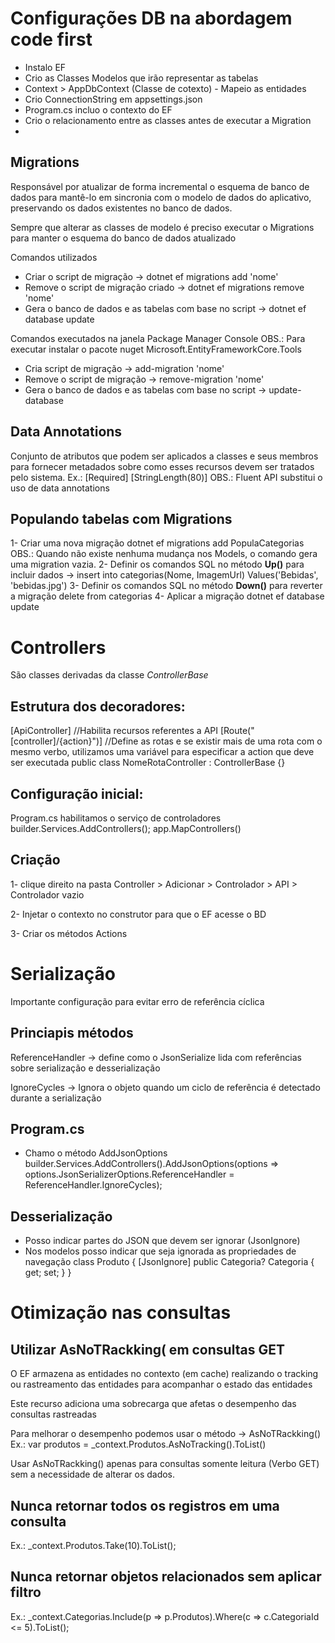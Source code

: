 # Configurações DB na abordagem code first

- Instalo EF
- Crio as Classes Modelos que irão representar as tabelas
- Context > AppDbContext (Classe de cotexto) - Mapeio as entidades 
- Crio ConnectionString em appsettings.json
- Program.cs incluo o contexto do EF
- Crio o  relacionamento entre as classes antes de executar a Migration
- 

## Migrations
Responsável por atualizar de forma incremental o esquema de banco de dados para mantê-lo em sincronia com o modelo de dados do aplicativo, preservando os dados existentes no banco de dados.

Sempre que alterar as classes de modelo  é preciso executar o Migrations para manter o esquema do banco de dados atualizado

Comandos utilizados
- Criar o script de migração -> dotnet ef migrations add 'nome'
- Remove o script de migração criado -> dotnet ef migrations remove 'nome'
- Gera o banco de dados e as tabelas com base no script -> dotnet ef database update

Comandos executados na janela Package Manager Console
OBS.: Para executar instalar o pacote nuget Microsoft.EntityFrameworkCore.Tools
- Cria script de migração -> add-migration 'nome'
- Remove o script de migração -> remove-migration 'nome'
- Gera o banco de dados e as tabelas com base no script -> update-database

## Data Annotations
Conjunto de atributos que podem ser aplicados a classes e seus membros para fornecer metadados sobre como esses recursos devem ser tratados pelo sistema.
Ex.:
[Required]
[StringLength(80)]
OBS.: Fluent API substitui o uso de data annotations

## Populando tabelas com Migrations
1- Criar uma nova migração
	dotnet ef migrations add PopulaCategorias
OBS.: Quando não existe nenhuma mudança nos Models, o comando gera uma migration vazia.
2- Definir os comandos SQL no método **Up()** para incluir dados -> 
	insert into categorias(Nome, ImagemUrl) Values('Bebidas', 'bebidas.jpg')
3- Definir os comandos SQL no método **Down()** para reverter a migração
	delete from categorias
4- Aplicar a migração
	dotnet ef database update


# Controllers

São classes derivadas da classe *ControllerBase*

## Estrutura dos decoradores:
[ApiController] //Habilita recursos referentes a API
[Route("[controller]/{action}")] //Define as rotas e se existir mais de uma rota com o mesmo verbo, utilizamos uma variável para especificar a action que deve ser executada
public class NomeRotaController : ControllerBase {}

## Configuração inicial:
Program.cs habilitamos o serviço de controladores
	builder.Services.AddControllers();
	app.MapControllers()


## Criação

1- clique direito na pasta Controller > Adicionar > Controlador > API > Controlador vazio

2- Injetar o contexto no construtor para que o EF acesse o BD

3- Criar os métodos Actions


# Serialização
Importante configuração para evitar erro de referência cíclica 

## Princiapis métodos
ReferenceHandler -> define como o JsonSerialize lida com referências sobre serialização e desserialização

IgnoreCycles -> Ignora o objeto quando um ciclo de referência é detectado durante a serialização

## Program.cs
- Chamo o método AddJsonOptions
builder.Services.AddControllers().AddJsonOptions(options => options.JsonSerializerOptions.ReferenceHandler = ReferenceHandler.IgnoreCycles);


## Desserialização
- Posso indicar partes do JSON que devem ser ignorar (JsonIgnore)
- Nos modelos posso indicar que seja ignorada as propriedades de navegação
class Produto {
	[JsonIgnore]
	public Categoria? Categoria { get; set; }
}

# Otimização nas consultas

## Utilizar AsNoTRackking( em consultas GET
O EF armazena as entidades no contexto (em cache) realizando o tracking ou rastreamento das entidades para acompanhar o estado das entidades

Este recurso adiciona uma sobrecarga que afetas  o desempenho das consultas rastreadas

Para melhorar o desempenho podemos usar o método -> AsNoTRackking()
Ex.: var produtos = _context.Produtos.AsNoTracking().ToList()

Usar AsNoTRackking() apenas para consultas somente leitura (Verbo GET) sem a necessidade de alterar os dados.

## Nunca retornar todos os registros em uma consulta
Ex.: _context.Produtos.Take(10).ToList();

## Nunca retornar objetos relacionados sem aplicar filtro
Ex.: _context.Categorias.Include(p => p.Produtos).Where(c => c.CategoriaId <= 5).ToList();
